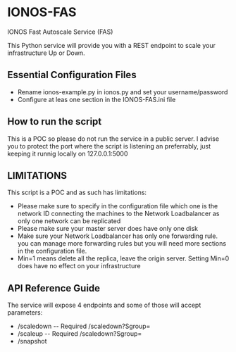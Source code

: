 # IONOS-FAS
IONOS Fast Autoscale Service (FAS)

This Python service will provide you with a REST endpoint to scale your infrastructure Up or Down.

## Essential Configuration Files
- Rename ionos-example.py in ionos.py and set your username/password
- Configure at leas one section in the IONOS-FAS.ini file

## How to run the script
This is a POC so please do not run the service in a public server.
I advise you to protect the port where the script is listening an
preferrably, just keeping it runnig locally on 127.0.0.1:5000

## LIMITATIONS
This script is a POC and as such has limitations:
- Please make sure to specify in the configuration file which one is the network ID connecting the machines to the Network Loadbalancer as only one network can be replicated
- Please make sure your master server does have only one disk
- Make sure your Network Loadbalancer has only one forwarding rule. you can manage more forwarding rules but you will need more sections in the configuration file.
- Min=1 means delete all the replica, leave the origin server. Setting Min=0 does have no effect on your infrastructure

## API Reference Guide
The service will expose 4 endpoints and some of those will accept parameters:
- /scaledown
-- Required /scaledown?Sgroup=<name of your section in the config file>
- /scaleup
-- Required /scaledown?Sgroup=<name of your section in the config file>
- /snapshot